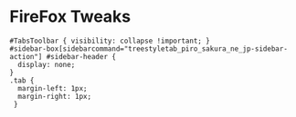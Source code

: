 FireFox Tweaks
==============
```
#TabsToolbar { visibility: collapse !important; }
#sidebar-box[sidebarcommand="treestyletab_piro_sakura_ne_jp-sidebar-action"] #sidebar-header {
  display: none;
}
.tab {
  margin-left: 1px;
  margin-right: 1px;
 }
```
